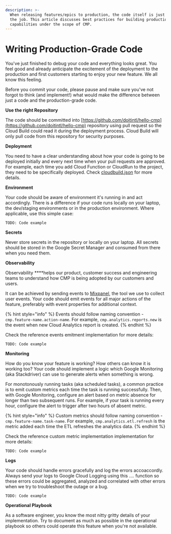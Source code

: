 ```yaml
---
description: >-
  When releasing features/epics to production, the code itself is just a part of
  the job. This article discusses best practices for building production-grade
  capabilities under the scope of CMP.
---
```


# Writing Production-Grade Code

You've just finished to debug your code and everything looks great. You feel good and already anticipate the excitement of the deployment to the production and first customers starting to enjoy your new feature. We all know this feeling.

Before you commit your code, please pause and make sure you've not forgot to think \(and implement!\) what would make the difference between just a code and the production-grade code. 

**Use the right Repository**

The code should be committed into [https://github.com/doitintl/hello-cmp](https://github.com/doitintl/hello-cmp) repository using pull request so the Cloud Build could read it during the deployment process.  Cloud Build will only pull code from this repository for security purposes.

**Deployment**

You need to have a clear understanding about how your code is going to be deployed initially and every next time when your pull requests are approved. For example, each time you add Cloud Function or CloudRun to the project, they need to be specifically deployed. Check [cloudbuild.json](https://github.com/doitintl/hello-cmp/blob/master/configuration/cloudbuild.prod.json) for more details.

**Environment**

Your code should be aware of environment it's running in and act accordingly. There is a difference if your code runs locally on your laptop, the dev/staging environments or in the production environment. Where applicable, use this simple case:

```text
TODO: Code example
```

**Secrets**

Never store secrets in the repository or locally on your laptop. All secrets should be stored in the Google Secret Manager and consumed from there when you need them.

**Observability**

Observability ****helps our product, customer success and engineering teams to understand how CMP is being adopted by our customers and users. 

It can be achieved by sending events to [Mixpanel](https://mixpanel.com/), the tool we use to collect user events. Your code should emit events for all major actions of the feature, preferably with event properties for additional context.

{% hint style="info" %}
Events should follow naming convention - `cmp.feature-name.action-name`. For example, `cmp.analytics.reports.new` is the event when new Cloud Analytics report is created. 
{% endhint %}

Check the reference events emitment implementation for more details:

```text
TODO: Code example
```

**Monitoring**

How do you know your feature is working? How others can know it is working too? Your code should implement a logic which Google Monitoring \(aka Stackdriver\) can use to generate alerts when something is wrong.

For monotonously running tasks \(aka scheduled tasks\), a common practice is to emit custom metrics each time the task is running successfully. Then, with Google Monitoring, configure an alert based on metric absence for longer than two subsequent runs. For example, if your task is running every hour, configure the alert to trigger after two hours of absent metric.

{% hint style="info" %}
Custom metrics should follow naming convention - `cmp.feature-name.task-name`. For example, `cmp.analytics.etl.refresh` is the metric added each time the ETL refreshes the analytics data. 
{% endhint %}

Check the reference custom metric implementation implementation for more details:

```text
TODO: Code example
```

**Logs**

Your code should handle errors gracefully and log the errors accoaccordly. Always send your logs to Google Cloud Logging using this .... function so these errors could be aggregated, analyzed and correlated with other errors when we try to troubleshoot the outage or a bug.  

```text
TODO: Code example
```

**Operational Playbook**

As a software engineer, you know the most nitty gritty details of your implementation. Try to document as much as possible in the operational playbook so others could operate this feature when you're not available.  

